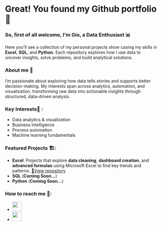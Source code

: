 # Great! You found my Github portfolio 🥳
### So, first of all welcome, I'm Gio, a **Data Enthusiast** 📊
Here you'll see a collection of my personal projects show casing my skills in **Excel**, **SQL**, and **Python**. Each repository explores how I use data to uncover insights, solve problems, and build analytical solutions.
### About me 🧠
I’m passionate about exploring how data tells stories and supports better decision-making. My interests span across analytics, automation, and visualization, transforming raw data into actionable insights through structured, data-driven analysis.

### **Key Interests🤔 :**
- Data analytics & visualization  
- Business intelligence  
- Process automation  
- Machine learning fundamentals
  
### Featured Projects 🏗️:
  - **Excel**:
 Projects that explore **data cleaning**, **dashboard creation**, and **advanced formulas** using Microsoft Excel to find key trends and patterns.
 [🔗View repository](https://github.com/giomusyaffa/Excel/blob/main/READMEMain.md)
 - **SQL** (**Coming Soon...**)
 - **Python** (**Coming Soon...**)

### How to reach me 📱:
- [<img src="https://cdn-icons-png.flaticon.com/512/174/174857.png" width="30">](https://www.linkedin.com/in/dhiamukarob/)
- [<img src="https://upload.wikimedia.org/wikipedia/commons/thumb/7/7e/Gmail_icon_%282020%29.svg/512px-Gmail_icon_%282020%29.svg.png" width="30">](mailto:religio.musyaffa@gmail.com)

